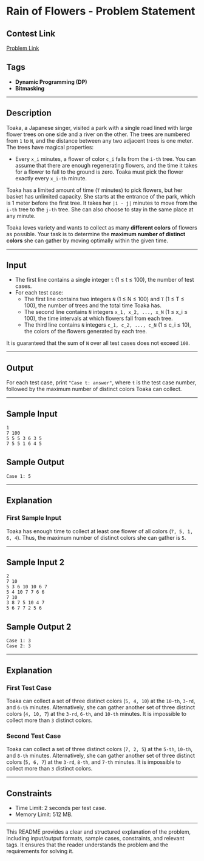 # Rain of Flowers - Problem Statement

## Contest Link
[Problem Link](https://toph.co/contests/training/rxbqtb6)

## Tags
- **Dynamic Programming (DP)**
- **Bitmasking**

---

## Description

Toaka, a Japanese singer, visited a park with a single road lined with large flower trees on one side and a river on the other. The trees are numbered from `1` to `N`, and the distance between any two adjacent trees is one meter. The trees have magical properties:

- Every `x_i` minutes, a flower of color `c_i` falls from the `i-th` tree. You can assume that there are enough regenerating flowers, and the time it takes for a flower to fall to the ground is zero. Toaka must pick the flower exactly every `x_i-th` minute.

Toaka has a limited amount of time (`T` minutes) to pick flowers, but her basket has unlimited capacity. She starts at the entrance of the park, which is 1 meter before the first tree. It takes her `|i - j|` minutes to move from the `i-th` tree to the `j-th` tree. She can also choose to stay in the same place at any minute.

Toaka loves variety and wants to collect as many **different colors** of flowers as possible. Your task is to determine the **maximum number of distinct colors** she can gather by moving optimally within the given time.

---

## Input

- The first line contains a single integer `t` (1 ≤ t ≤ 100), the number of test cases.
- For each test case:
  - The first line contains two integers `N` (1 ≤ N ≤ 100) and `T` (1 ≤ T ≤ 100), the number of trees and the total time Toaka has.
  - The second line contains `N` integers `x_1, x_2, ..., x_N` (1 ≤ x_i ≤ 100), the time intervals at which flowers fall from each tree.
  - The third line contains `N` integers `c_1, c_2, ..., c_N` (1 ≤ c_i ≤ 10), the colors of the flowers generated by each tree.

It is guaranteed that the sum of `N` over all test cases does not exceed `100`.

---

## Output

For each test case, print `"Case t: answer"`, where `t` is the test case number, followed by the maximum number of distinct colors Toaka can collect.

---

## Sample Input

```
1
7 100
5 5 5 3 6 3 5
7 5 5 1 6 4 5
```

## Sample Output

```
Case 1: 5
```

---

## Explanation

### First Sample Input
Toaka has enough time to collect at least one flower of all colors (`7, 5, 1, 6, 4`). Thus, the maximum number of distinct colors she can gather is `5`.

---

## Sample Input 2

```
2
7 10
5 3 6 10 10 6 7
5 4 10 7 7 6 6
7 10
3 8 7 5 10 4 7
5 6 7 7 2 5 6
```

## Sample Output 2

```
Case 1: 3
Case 2: 3
```

---

## Explanation

### First Test Case
Toaka can collect a set of three distinct colors (`5, 4, 10`) at the `10-th`, `3-rd`, and `6-th` minutes. Alternatively, she can gather another set of three distinct colors (`4, 10, 7`) at the `3-rd`, `6-th`, and `10-th` minutes. It is impossible to collect more than `3` distinct colors.

### Second Test Case
Toaka can collect a set of three distinct colors (`7, 2, 5`) at the `5-th`, `10-th`, and `8-th` minutes. Alternatively, she can gather another set of three distinct colors (`5, 6, 7`) at the `3-rd`, `8-th`, and `7-th` minutes. It is impossible to collect more than `3` distinct colors.

---

## Constraints

- Time Limit: 2 seconds per test case.
- Memory Limit: 512 MB.

---

This README provides a clear and structured explanation of the problem, including input/output formats, sample cases, constraints, and relevant tags. It ensures that the reader understands the problem and the requirements for solving it.
